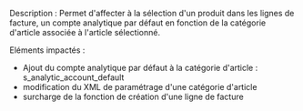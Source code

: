 Description : 
Permet d'affecter à la sélection d'un produit dans les lignes de facture, un compte analytique par défaut en fonction de la catégorie d'article associée à l'article sélectionné. 

Eléments impactés : 
- Ajout du compte analytique par défaut à la catégorie d'article : s_analytic_account_default 
- modification du XML de paramétrage d'une catégorie d'article 
- surcharge de la fonction de création d'une ligne de facture 
